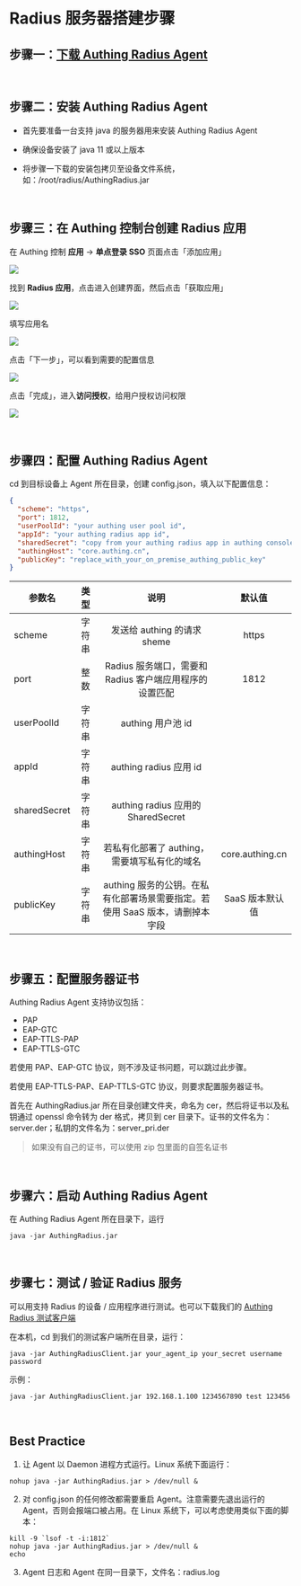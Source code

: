# Radius 服务器搭建步骤

<LastUpdated/>

## 步骤一：[下载 Authing Radius Agent](https://authing-public-cn.oss-cn-beijing.aliyuncs.com/public/AuthingRadius/AuthingRadius-2.0.0.zip)

<br>

## 步骤二：安装 Authing Radius Agent

- 首先要准备一台支持 java 的服务器用来安装 Authing Radius Agent

- 确保设备安装了 java 11 或以上版本

- 将步骤一下载的安装包拷贝至设备文件系统，如：/root/radius/AuthingRadius.jar

<br>

## 步骤三：在 Authing 控制台创建 Radius 应用

在 Authing 控制 **应用** -> **单点登录 SSO** 页面点击「添加应用」

![](./images/1.png)

找到 **Radius 应用**，点击进入创建界面，然后点击「获取应用」

![](./images/2.png)

填写应用名

![](./images/3.png)

点击「下一步」，可以看到需要的配置信息

![](./images/4.png)

点击「完成」，进入**访问授权**，给用户授权访问权限

![](./images/5.png)

<br>

## 步骤四：配置 Authing Radius Agent

cd 到目标设备上 Agent 所在目录，创建 config.json，填入以下配置信息：

```json
{
  "scheme": "https",
  "port": 1812,
  "userPoolId": "your authing user pool id",
  "appId": "your authing radius app id",
  "sharedSecret": "copy from your authing radius app in authing console",
  "authingHost": "core.authing.cn",
  "publicKey": "replace_with_your_on_premise_authing_public_key"
}
```

| 参数名       |  类型  |                          说明                           |     默认值      |
| ------------ | :----: | :-----------------------------------------------------: | :-------------: |
| scheme       | 字符串 |               发送给 authing 的请求 sheme               |      https      |
| port         |  整数  | Radius 服务端口，需要和 Radius 客户端应用程序的设置匹配 |      1812       |
| userPoolId   | 字符串 |                    authing 用户池 id                    |                 |
| appId        | 字符串 |                 authing radius 应用 id                  |                 |
| sharedSecret | 字符串 |           authing radius 应用的 SharedSecret            |                 |
| authingHost  | 字符串 |      若私有化部署了 authing，需要填写私有化的域名       | core.authing.cn |
| publicKey    | 字符串 |           authing 服务的公钥。在私有化部署场景需要指定。若使用 SaaS 版本，请删掉本字段           |        SaaS 版本默认值         |

<br>

## 步骤五：配置服务器证书

Authing Radius Agent 支持协议包括：

* PAP
* EAP-GTC
* EAP-TTLS-PAP
* EAP-TTLS-GTC

若使用 PAP、EAP-GTC 协议，则不涉及证书问题，可以跳过此步骤。

若使用 EAP-TTLS-PAP、EAP-TTLS-GTC 协议，则要求配置服务器证书。

首先在 AuthingRadius.jar 所在目录创建文件夹，命名为 cer，然后将证书以及私钥通过 openssl 命令转为 der 格式，拷贝到 cer 目录下。证书的文件名为：server.der；私钥的文件名为：server_pri.der

> 如果没有自己的证书，可以使用 zip 包里面的自签名证书

<br>

## 步骤六：启动 Authing Radius Agent

在 Authing Radius Agent 所在目录下，运行

```shell
java -jar AuthingRadius.jar
```

<br>

## 步骤七：测试 / 验证 Radius 服务

可以用支持 Radius 的设备 / 应用程序进行测试。也可以下载我们的 [Authing Radius 测试客户端](https://github.com/Authing/radius/releases/download/1.0.0/AuthingRadiusClient.jar)

在本机，cd 到我们的测试客户端所在目录，运行：

```shell
java -jar AuthingRadiusClient.jar your_agent_ip your_secret username password
```

示例：

```shell
java -jar AuthingRadiusClient.jar 192.168.1.100 1234567890 test 123456
```

<br>

## Best Practice

1. 让 Agent 以 Daemon 进程方式运行。Linux 系统下面运行：

```shell
nohup java -jar AuthingRadius.jar > /dev/null &
```

2. 对 config.json 的任何修改都需要重启 Agent。注意需要先退出运行的 Agent，否则会报端口被占用。在 Linux 系统下，可以考虑使用类似下面的脚本：
```shell
kill -9 `lsof -t -i:1812`
nohup java -jar AuthingRadius.jar > /dev/null &
echo
```

3. Agent 日志和 Agent 在同一目录下，文件名：radius.log

